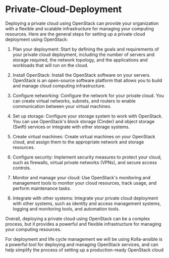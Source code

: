 # Private-Cloud-Deployment

Deploying a private cloud using OpenStack can provide your organization with a flexible and scalable infrastructure for managing your computing resources. Here are the general steps for setting up a private cloud deployment using OpenStack:

 1) Plan your deployment: Start by defining the goals and requirements of your private cloud deployment, including the number of servers and storage required, the network topology, and the applications and workloads that will run on the cloud.
 
 2) Install OpenStack: Install the OpenStack software on your servers. OpenStack is an open-source software platform that allows you to build and manage cloud computing infrastructure.

 3) Configure networking: Configure the network for your private cloud. You can create virtual networks, subnets, and routers to enable communication between your virtual machines.

 4) Set up storage: Configure your storage system to work with OpenStack. You can use OpenStack's block storage (Cinder) and object storage (Swift) services or integrate with other storage systems.

  5) Create virtual machines: Create virtual machines on your OpenStack cloud, and assign them to the appropriate network and storage resources.

  6) Configure security: Implement security measures to protect your cloud, such as firewalls, virtual private networks (VPNs), and secure access controls.

   7) Monitor and manage your cloud: Use OpenStack's monitoring and management tools to monitor your cloud resources, track usage, and perform maintenance       tasks.

   8) Integrate with other systems: Integrate your private cloud deployment with other systems, such as identity and access management systems, logging and       monitoring tools, and automation tools.

Overall, deploying a private cloud using OpenStack can be a complex process, but it provides a powerful and flexible infrastructure for managing your computing resources.  


For deployment and life cycle management we will be using Kolla-ansible is a powerful tool for deploying and managing OpenStack services, and can help simplify the process of setting up a production-ready OpenStack cloud
